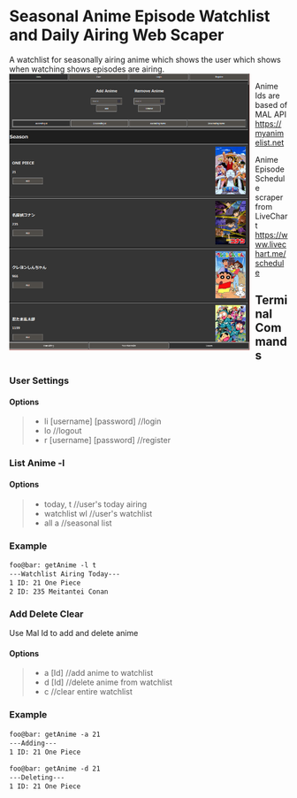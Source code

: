 <h1 align="left">Seasonal Anime Episode Watchlist and Daily Airing Web Scaper</h1>
A watchlist for seasonally airing anime which shows the user which shows when watching shows episodes are airing. 
<https://ganime.kainoagardner.xyz/>
<img src="ganime.png"
     alt="Image"
     style="float: left; margin-right: 10px; height: 500px" />

Anime Ids are based of MAL API
<https://myanimelist.net>

Anime Episode Schedule scraper from LiveChart
<https://www.livechart.me/schedule>

<h2>Terminal Commands</h2>
<h3>User Settings</h3>

#### Options 
>
> - li [username] [password] //login 
> - lo //logout
> - r [username] [password] //register


<h3>List Anime -l</h3>

#### Options 
>
> - today, t  //user's today airing
> - watchlist wl  //user's watchlist
> - all a //seasonal list

<h3>Example</h3>

```shell
foo@bar: getAnime -l t
---Watchlist Airing Today---
1 ID: 21 One Piece
2 ID: 235 Meitantei Conan
```

<h3>Add Delete Clear</h3>
<p>Use Mal Id to add and delete anime</p>

#### Options 
>
> - a [Id] //add anime to watchlist
> - d [Id]  //delete anime from watchlist
> - c //clear entire watchlist

<h3>Example</h3>

```shell
foo@bar: getAnime -a 21
---Adding---
1 ID: 21 One Piece
```

```shell
foo@bar: getAnime -d 21
---Deleting---
1 ID: 21 One Piece
```




